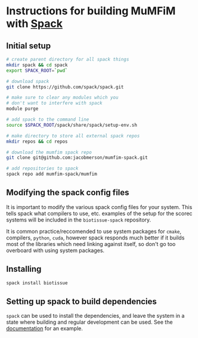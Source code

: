 # Instructions for building MuMFiM with [Spack](https://github.com/spack/spack.git)


## Initial setup

```bash
# create parent directory for all spack things
mkdir spack && cd spack
export SPACK_ROOT=`pwd`

# download spack
git clone https://github.com/spack/spack.git

# make sure to clear any modules which you
# don't want to interfere with spack
module purge

# add spack to the command line
source $SPACK_ROOT/spack/share/spack/setup-env.sh

# make directory to store all external spack repos
mkdir repos && cd repos

# download the mumfim spack repo
git clone git@github.com:jacobmerson/mumfim-spack.git

# add repositories to spack
spack repo add mumfim-spack/mumfim

```
## Modifying the spack config files

It is important to modify the various spack config files for your system.
This tells spack what compilers to use, etc. examples of the setup for the
scorec systems will be included in the `biotissue-spack` repository.

It is common practice/reccomended to use system packages for `cmake`, compilers, `python`, `cuda`,
however spack responds much better if it builds most of the libraries which need linking
against itself, so don't go too overboard with using system packages.

## Installing

```bash
spack install biotissue
```

## Setting up spack to build dependencies

`spack` can be used to install the dependencies, and leave the system in a state where
building and regular development can be used. See the [documentation](https://spack-tutorial.readthedocs.io/en/latest/tutorial_developer_workflows.html)
for an example.
